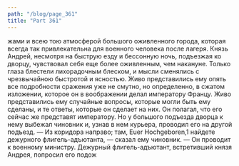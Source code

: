 ```yaml
---
path: "/blog/page_361"
title: "Part 361"
---
```


жами и всею тою атмосферой большого оживленного города, которая всегда так привлекательна для военного человека после лагеря. Князь Андрей, несмотря на быструю езду и бессонную ночь, подъезжая ко дворцу, чувствовал себя еще более оживленным, чем накануне. Только глаза блестели лихорадочным блеском, и мысли сменялись с чрезвычайною быстротой и ясностью. Живо представились ему опять все подробности сражения уже не смутно, но определенно, в сжатом изложении, которое он в воображении делал императору Францу. Живо представились ему случайные вопросы, которые могли быть ему сделаны, и те ответы, которые он сделает на них. Он полагал, что его сейчас же представят императору. Но у большого подъезда дворца к нему выбежал чиновник и, узнав в нем курьера, проводил его на другой подъезд.
— Из коридора направо; там, Euer Hochgeboren,1 найдете дежурного флигель-адъютанта, — сказал ему чиновник. — Он проводит к военному министру.
Дежурный флигель-адъютант, встретивший князя Андрея, попросил его подож
